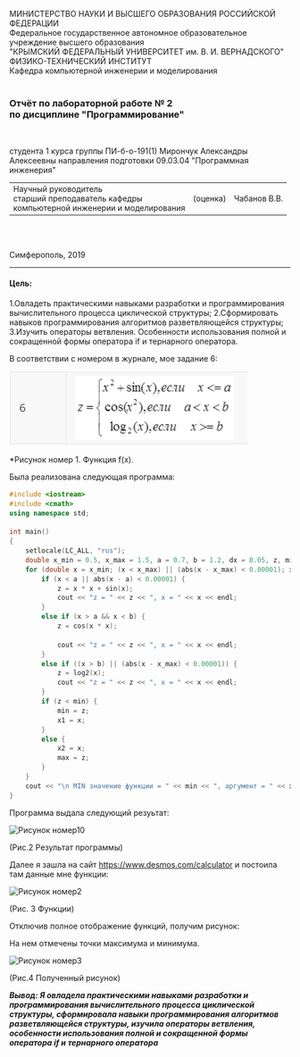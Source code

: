 МИНИСТЕРСТВО НАУКИ  И ВЫСШЕГО ОБРАЗОВАНИЯ РОССИЙСКОЙ ФЕДЕРАЦИИ  
Федеральное государственное автономное образовательное учреждение высшего образования  
"КРЫМСКИЙ ФЕДЕРАЛЬНЫЙ УНИВЕРСИТЕТ им. В. И. ВЕРНАДСКОГО"  
ФИЗИКО-ТЕХНИЧЕСКИЙ ИНСТИТУТ  
Кафедра компьютерной инженерии и моделирования
<br/><br/>

### Отчёт по лабораторной работе № 2 <br/> по дисциплине "Программирование"
<br/>

студента 1 курса группы ПИ-б-о-191(1)
Мирончук Александры Алексеевны
направления подготовки 09.03.04 "Программная инженерия" 
<br/>

<table>
<tr><td>Научный руководитель<br/> старший преподаватель кафедры<br/> компьютерной инженерии и моделирования</td>
<td>(оценка)</td>
<td>Чабанов В.В.</td>
</tr>
</table>
<br/><br/>

Симферополь, 2019
***
#### Цель:  
1.Овладеть практическими навыками разработки и программирования вычислительного процесса циклической структуры;
2.Сформировать навыков программирования алгоритмов разветвляющейся структуры;
3.Изучить операторы ветвления. Особенности использования полной и сокращенной формы оператора if и тернарного оператора.

В соответствии с номером в журнале, мое задание 6:

![Рисунок номер1](https://github.com/Sasha1214/repository/blob/master/img/6%20задание%20лаба%202.PNG?raw=true)

*Рисунок номер 1. Функция f(x).

Была реализована следующая программа: 
```cpp
#include <iostream>
#include <cmath>
using namespace std;

int main()
{
	setlocale(LC_ALL, "rus");
	double x_min = 0.5, x_max = 1.5, a = 0.7, b = 1.2, dx = 0.05, z, min = 0, max = 0, x1 = 0, x2 = 0;
	for (double x = x_min; (x < x_max) || (abs(x - x_max) < 0.00001); x = x + dx) {
		if (x < a || abs(x - a) < 0.00001) {
			z = x * x + sin(x);
			cout << "z = " << z << ", x = " << x << endl;
		}
		else if (x > a && x < b) {
			z = cos(x * x);

			cout << "z = " << z << ", x = " << x << endl;
		}
		else if ((x > b) || (abs(x - x_max) < 0.00001)) {
			z = log2(x);
			cout << "z = " << z << ", x = " << x << endl;
		}
		if (z < min) {
			min = z;
			x1 = x;
		}
		else {
			x2 = x;
			max = z;
		}
	}
	cout << "\n MIN значение функции = " << min << ", аргумент = " << x1 << ", MAX значение функции =" << max << ", аргумент = " << x2;
}

```

Программа выдала следующий резуьтат:

 ![Рисунок номер10](https://sun9-53.userapi.com/c206724/v206724305/96cb5/v0QMQ4ELKcE.jpg)

(Рис.2 Результат программы)

Далее я зашла на сайт https://www.desmos.com/calculator и постоила там данные мне функции:

![Рисунок номер2](https://sun9-57.userapi.com/c206724/v206724168/94029/Eh25_t8vNLo.jpg)

(Рис. 3 Функции)

Отключив полное отображение функций, получим рисунок: 

На нем отмечены точки максимума и минимума.

![Рисунок номер3](https://sun9-18.userapi.com/c206724/v206724305/96cf7/10MLCWMoARw.jpg)

(Рис.4 Полученный рисунок)



***Вывод: Я овладела практическими навыками разработки и программирования вычислительного процесса циклической структуры, 
сформировала навыки программирования алгоритмов разветвляющейся структуры,
изучила операторы ветвления, особенности использования полной и сокращенной формы оператора if и тернарного оператора***
